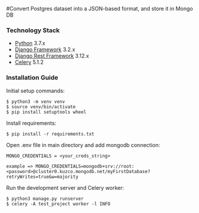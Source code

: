 
#Convert Postgres dataset into a JSON-based format, and store it in Mongo DB 

### Technology Stack

- [Python](https://www.python.org/) 3.7.x
- [Django Framework](https://www.djangoproject.com/) 3.2.x
- [Django Rest Framework](http://www.django-rest-framework.org/) 3.12.x
- [Celery](https://docs.celeryproject.org/) 5.1.2


### Installation Guide

Initial setup commands:

```shell
$ python3 -m venv venv
$ source venv/bin/activate
$ pip install setuptools wheel
```

Install requirements:
```shell
$ pip install -r requirements.txt
```
Open .env file in main directory and add mongodb connection:
```shell
MONGO_CREDENTIALS = <your_creds_string>

example => MONGO_CREDENTIALS=mongodb+srv://root:<password>@cluster0.kuzco.mongodb.net/myFirstDatabase?retryWrites=true&w=majority

```


Run the development server and Celery worker:

```shell
$ python3 manage.py runserver
$ celery -A test_project worker -l INFO

```